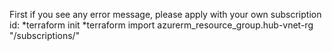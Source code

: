 First if you see any error message, please apply with your own subscription id:
*terraform init
*terraform import azurerm_resource_group.hub-vnet-rg "/subscriptions/<subscription-id>"



